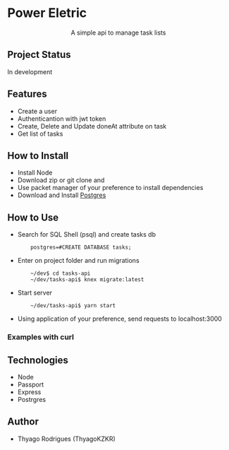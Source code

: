 # Power Eletric
<p align='center' >A simple api to manage task lists</p>

## Project Status

<p>In development</p>

## Features

- Create a user
- Authenticantion with jwt token
- Create, Delete and Update doneAt attribute on task
- Get list of tasks

## How to Install
<ul>
	<li>Install Node</li>
	<li>Download zip or git clone and</li>
	<li>Use packet manager of your preference to install dependencies</li>
	<li>Download and Install <a href="https://www.postgresql.org/download/">Postgres</a></li>
</ul>

## How to Use

- Search for SQL Shell (psql) and create tasks db</li>
	```
		postgres=#CREATE DATABASE tasks;
	```
- Enter on project folder and run migrations</li>
	```
		~/dev$ cd tasks-api
		~/dev/tasks-api$ knex migrate:latest
	```
- Start server</li>
	```
		~/dev/tasks-api$ yarn start
	```
- Using application of your preference, send requests to localhost:3000</li>


### Examples with curl



## Technologies

- Node
- Passport
- Express
- Postrgres

## Author

- Thyago Rodrigues (ThyagoKZKR)



